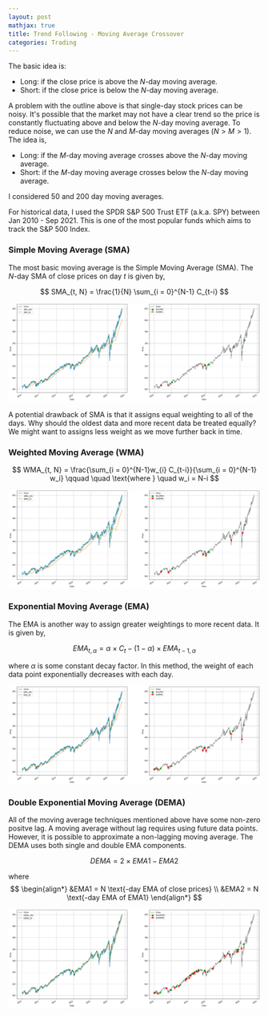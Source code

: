 ```yaml
---
layout: post
mathjax: true
title: Trend Following - Moving Average Crossover
categories: Trading
---
```


The basic idea is: 

* Long: if the close price is above the $N$-day moving average.
* Short: if the close price is below the $N$-day moving average.

A problem with the outline above is that single-day stock prices can be noisy. It's possible that the market may not have a clear trend so the price is constantly fluctuating above and below the $N$-day moving average. To reduce noise, we can use the $N$ and $M$-day moving averages ($N > M > 1$). The idea is, 

* Long: if the $M$-day moving average crosses above the $N$-day moving average.
* Short: if the $M$-day moving average crosses below the $N$-day moving average.

I considered 50 and 200 day moving averages. 

For historical data, I used the SPDR S&P 500 Trust ETF (a.k.a. SPY) between Jan 2010 - Sep 2021. This is one of the most popular funds which aims to track the S&P 500 Index.


### Simple Moving Average (SMA)

The most basic moving average is the Simple Moving Average (SMA). The $N$-day SMA of close prices on day $t$ is given by,

$$
SMA_{t, N} = \frac{1}{N} \sum_{i = 0}^{N-1} C_{t-i} 
$$

![](Images/SMA.png?raw=true)

A potential drawback of SMA is that it assigns equal weighting to all of the days. Why should the oldest data and more recent data be treated equally? We might want to assigns less weight as we move further back in time. 

### Weighted Moving Average (WMA)

$$
WMA_{t, N} = \frac{\sum_{i = 0}^{N-1}w_{i} C_{t-i}}{\sum_{i = 0}^{N-1} w_i}
\qquad \quad
\text{where }
\quad
w_i = N-i
$$

![](Images/WMA.png)

### Exponential Moving Average (EMA)
The EMA is another way to assign greater weightings to more recent data. It is given by, 

$$
EMA_{t, \alpha} = \alpha \times C_{t} - (1 - \alpha) \times EMA_{t-1, \alpha}
$$

where $\alpha$ is some constant decay factor. In this method, the weight of each data point exponentially decreases with each day. 


![](../Images/EMA.png)

### Double Exponential Moving Average (DEMA) 

All of the moving average techniques mentioned above have some non-zero positve lag. A moving average without lag requires using future data points. However, it is possible to approximate a non-lagging moving average. The DEMA uses both single and double EMA components. 

$$
DEMA = 2 \times EMA1 - EMA2
$$

where 
$$ 
\begin{align*}
  &EMA1 = N \text{-day EMA of close prices} \\
  &EMA2 = N \text{-day EMA of EMA1}
\end{align*}
$$

![](../Images/DEMA.png)